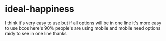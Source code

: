# ideal-happiness
I think it's very easy to use  but if all options will be in one line   it's more easy to use  bcos here's 90% people's are using mobile  and mobile need options raidy to see in one line thanks 
